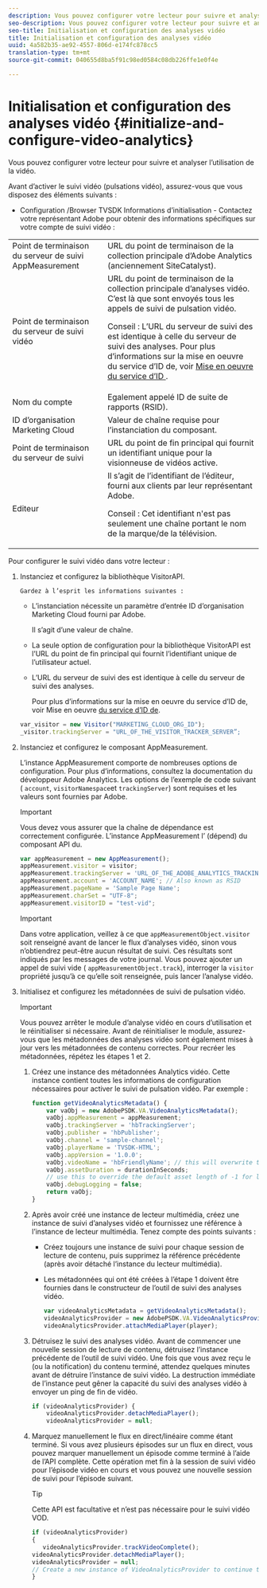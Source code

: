 ```yaml
---
description: Vous pouvez configurer votre lecteur pour suivre et analyser l’utilisation de la vidéo.
seo-description: Vous pouvez configurer votre lecteur pour suivre et analyser l’utilisation de la vidéo.
seo-title: Initialisation et configuration des analyses vidéo
title: Initialisation et configuration des analyses vidéo
uuid: 4a582b35-ae92-4557-806d-e174fc878cc5
translation-type: tm+mt
source-git-commit: 040655d8ba5f91c98ed0584c08db226ffe1e0f4e

---
```



# Initialisation et configuration des analyses vidéo {#initialize-and-configure-video-analytics}

Vous pouvez configurer votre lecteur pour suivre et analyser l’utilisation de la vidéo.

Avant d’activer le suivi vidéo (pulsations vidéo), assurez-vous que vous disposez des éléments suivants :

* Configuration /Browser TVSDK Informations d’initialisation - Contactez votre représentant Adobe pour obtenir des informations spécifiques sur votre compte de suivi vidéo :

<table id="table_3565328ABBEE4605A92EAE1ADE5D6F84">
 <tbody>
  <tr>
   <td colname="col1"> Point de terminaison du serveur de suivi AppMeasurement </td>
   <td colname="col2"> URL du point de terminaison de la collection principale d’Adobe Analytics (anciennement SiteCatalyst). </td>
  </tr>
  <tr>
   <td colname="col1"> Point de terminaison du serveur de suivi vidéo </td>
   <td colname="col2"> URL du point de terminaison de la collection principale d’analyses vidéo. C’est là que sont envoyés tous les appels de suivi de pulsation vidéo. <p>Conseil :  L’URL du serveur de suivi des est identique à celle du serveur de suivi des analyses. Pour plus d’informations sur la mise en oeuvre du service d’ID de, voir <a href="https://marketing.adobe.com/resources/help/en_US/mcvid/mcvid-setup-target.html" format="html" scope="external"> Mise en oeuvre du service d’ID </a>. </p> </td>
  </tr>
  <tr>
   <td colname="col1"> Nom du compte </td>
   <td colname="col2"> Egalement appelé ID de suite de rapports (RSID). </td>
  </tr>
  <tr>
   <td colname="col1"> ID d’organisation Marketing Cloud </td>
   <td colname="col2"> Valeur de chaîne requise pour l’instanciation du composant. </td>
  </tr>
  <tr>
   <td colname="col1"> Point de terminaison du serveur de suivi </td>
   <td colname="col2"> URL du point de fin principal qui fournit un identifiant unique pour la visionneuse de vidéos active. </td>
  </tr>
  <tr>
   <td colname="col1"> Editeur </td>
   <td colname="col2"> Il s’agit de l’identifiant de l’éditeur, fourni aux clients par leur représentant Adobe. <p>Conseil :  Cet identifiant n'est pas seulement une chaîne portant le nom de la marque/de la télévision. </p> </td>
  </tr>
 </tbody>
</table>

Pour configurer le suivi vidéo dans votre lecteur :

1. Instanciez et configurez la bibliothèque VisitorAPI.

       Gardez à l’esprit les informations suivantes :
   
   * L’instanciation nécessite un paramètre d’entrée ID d’organisation Marketing Cloud fourni par Adobe.

      Il s’agit d’une valeur de chaîne.
   * La seule option de configuration pour la bibliothèque VisitorAPI est l’URL du point de fin principal qui fournit l’identifiant unique de l’utilisateur actuel.
   * L’URL du serveur de suivi des est identique à celle du serveur de suivi des analyses.

      Pour plus d’informations sur la mise en oeuvre du service d’ID de, voir Mise en oeuvre [du service d’ID de](https://marketing.adobe.com/resources/help/en_US/mcvid/mcvid-setup-target.html).

   ```js
   var_visitor = new Visitor("MARKETING_CLOUD_ORG_ID");
   _visitor.trackingServer = "URL_OF_THE_VISITOR_TRACKER_SERVER”;
   ```

2. Instanciez et configurez le composant AppMeasurement.

   L’instance AppMeasurement comporte de nombreuses options de configuration. Pour plus d’informations, consultez la documentation du développeur [](https://microsite.omniture.com/t2/help/en_US/reference/#Developer) Adobe Analytics. Les options de l’exemple de code suivant ( `account`, `visitorNamespace`et `trackingServer`) sont requises et les valeurs sont fournies par Adobe.

   >[!IMPORTANT]
   >
   >Vous devez vous assurer que la chaîne de dépendance est correctement configurée. L’instance AppMeasurement  l’ (dépend) du composant API du.

   ```js
   var appMeasurement = new AppMeasurement();
   appMeasurement.visitor = visitor;
   appMeasurement.trackingServer = 'URL_OF_THE_ADOBE_ANALYTICS_TRACKING_SERVER';
   appMeasurement.account = 'ACCOUNT_NAME'; // Also known as RSID
   appMeasurement.pageName = 'Sample Page Name';
   appMeasurement.charSet = "UTF-8";
   appMeasurement.visitorID = "test-vid";
   ```

   >[!IMPORTANT]
   >
   >Dans votre application, veillez à ce que `appMeasurementObject.visitor` soit renseigné avant de lancer le flux d’analyses vidéo, sinon vous n’obtiendrez peut-être aucun résultat de suivi. Ces résultats sont indiqués par les messages de votre journal. Vous pouvez ajouter un appel de suivi vide ( `appMeasurementObject.track`), interroger la `visitor` propriété jusqu’à ce qu’elle soit renseignée, puis lancer l’analyse vidéo.

3. Initialisez et configurez les métadonnées de suivi de pulsation vidéo.

   >[!IMPORTANT]
   >
   >Vous pouvez arrêter le module d’analyse vidéo en cours d’utilisation et le réinitialiser si nécessaire. Avant de réinitialiser le module, assurez-vous que les métadonnées des analyses vidéo sont également mises à jour vers les métadonnées de contenu correctes. Pour recréer les métadonnées, répétez les étapes 1 et 2.

   1. Créez une instance des métadonnées Analytics vidéo.
Cette instance contient toutes les informations de configuration nécessaires pour activer le suivi de pulsation vidéo. Par exemple :

      ```js
      function getVideoAnalyticsMetadata() {
          var vaObj = new AdobePSDK.VA.VideoAnalyticsMetadata();
          vaObj.appMeasurement = appMeasurement;
          vaObj.trackingServer = 'hbTrackingServer';
          vaObj.publisher = 'hbPublisher';
          vaObj.channel = 'sample-channel';
          vaObj.playerName = 'TVSDK-HTML';
          vaObj.appVersion = '1.0.0';
          vaObj.videoName = 'hbFriendlyName'; // this will overwrite the ContextData variable a.media.friendlyName
          vaObj.assetDuration = durationInSeconds;
          // use this to override the default asset length of -1 for live streams
          vaObj.debugLogging = false;
          return vaObj;
      }
      ```

   2. Après avoir créé une instance de lecteur multimédia, créez une instance de suivi d’analyses vidéo et fournissez une référence à l’instance de lecteur multimédia.
Tenez compte des points suivants :

      * Créez toujours une instance de suivi pour chaque session de lecture de contenu, puis supprimez la référence précédente (après avoir détaché l’instance du lecteur multimédia).
      * Les métadonnées qui ont été créées à l’étape 1 doivent être fournies dans le constructeur de l’outil de suivi des analyses vidéo.

         ```js
         var videoAnalyticsMetadata = getVideoAnalyticsMetadata();
         videoAnalyticsProvider = new AdobePSDK.VA.VideoAnalyticsProvider(videoAnalyticsMetadata);
         videoAnalyticsProvider.attachMediaPlayer(player);
         ```
   3. Détruisez le suivi des analyses vidéo.
Avant de commencer une nouvelle session de lecture de contenu, détruisez l’instance précédente de l’outil de suivi vidéo. Une fois que vous avez reçu le  (ou la notification) du contenu terminé, attendez quelques minutes avant de détruire l’instance de suivi vidéo. La destruction immédiate de l’instance peut gêner la capacité du suivi des analyses vidéo à envoyer un ping de fin de vidéo.

      ```js
      if (videoAnalyticsProvider) {
          videoAnalyticsProvider.detachMediaPlayer();
          videoAnalyticsProvider = null;
      ```
   4. Marquez manuellement le flux en direct/linéaire comme étant terminé.
Si vous avez plusieurs épisodes sur un flux en direct, vous pouvez marquer manuellement un épisode comme terminé à l’aide de l’API complète. Cette opération met fin à la session de suivi vidéo pour l’épisode vidéo en cours et vous pouvez  une nouvelle session de suivi pour l’épisode suivant.
      >[!TIP]
      >
      >Cette API est facultative et n’est pas nécessaire pour le suivi vidéo VOD.

      ```js
      if (videoAnalyticsProvider)
      {
         videoAnalyticsProvider.trackVideoComplete();
      videoAnalyticsProvider.detachMediaPlayer();
      videoAnalyticsProvider = null;
      // Create a new instance of VideoAnalyticsProvider to continue tracking.
      } 
      ```
